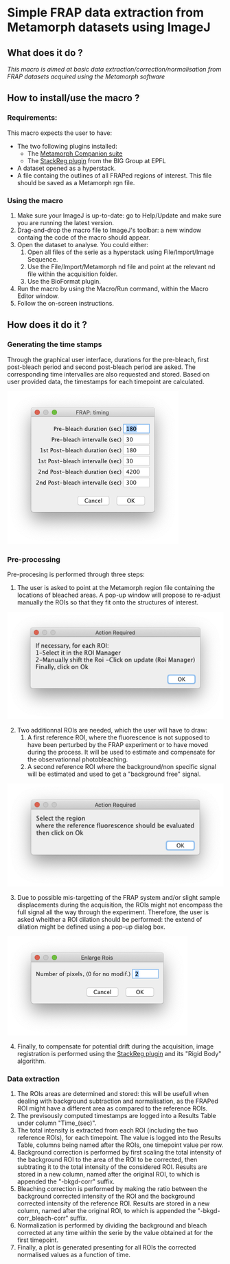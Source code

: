 # Simple FRAP data extraction from Metamorph datasets using ImageJ 



## What does it do ?
*This macro is aimed at basic data extraction/correction/normalisation from FRAP datasets acquired using the Metamorph software*

## How to install/use the macro ?

### Requirements:

This macro expects the user to have:

* The two following plugins installed:
	* The [Metamorph Companion suite](https://github.com/fabricecordelieres/IJ-Plugin_Metamorph-Companion) 
	* The [StackReg plugin](http://bigwww.epfl.ch/thevenaz/stackreg/) from the BIG Group at EPFL
* A dataset opened as a hyperstack.
* A file containg the outlines of all FRAPed regions of interest. This file should be saved as a Metamorph rgn file.


### Using the macro
1. Make sure your ImageJ is up-to-date: go to Help/Update and make sure you are running the latest version.
2. Drag-and-drop the macro file to ImageJ's toolbar: a new window containg the code of the macro should appear.
3. Open the dataset to analyse. You could either:
	1. Open all files of the serie as a hyperstack using File/Import/Image Sequence.
	2. Use the File/Import/Metamorph nd file and point at the relevant nd file within the acquisition folder.
	3. Use the BioFormat plugin.
4. Run the macro by using the Macro/Run command, within the Macro Editor window.
5. Follow the on-screen instructions. 




## How does it do it ?
### Generating the time stamps
Through the graphical user interface, durations for the pre-bleach, first post-bleach period and second post-bleach period are asked. The corresponding time intervalles are also requested and stored. Based on user provided data, the timestamps for each timepoint are calculated.

![GUI](Images/GUI.png)

### Pre-processing
Pre-procesing is performed through three steps:

1. The user is asked to point at the Metamorph region file containing the locations of bleached areas. A pop-up window will propose to re-adjust manually the ROIs so that they fit onto the structures of interest.

![Adjust_ROIs](Images/Adjust_ROIs.png)

2. Two additionnal ROIs are needed, which the user will have to draw:
	1. A first reference ROI, where the fluorescence is not supposed to have been perturbed by the FRAP experiment or to have moved during the process. It will be used to estimate and compensate for the observationnal photobleaching.
	2. A second reference ROI where the background/non specific signal will be estimated and used to get a "background free" signal.

![Reference_ROIs](Images/Reference_ROIs.png)
	
3. Due to possible mis-targetting of the FRAP system and/or slight sample displacements during the acquisition, the ROIs might not encompass the full signal all the way through the experiment. Therefore, the user is asked wheither a ROI dilation should be performed: the extend of dilation might be defined using a pop-up dialog box.

![Dilate_ROIs](Images/Dilate_ROIs.png)

4. Finally, to compensate for potential drift during the acquisition, image registration is performed using the [StackReg plugin](http://bigwww.epfl.ch/thevenaz/stackreg/) and its "Rigid Body" algorithm.


### Data extraction

1. The ROIs areas are determined and stored: this will be usefull when dealing with background  subtraction and normalisation, as the FRAPed ROI might have a different area as compared to the reference ROIs.
2. The previsously computed timestamps are logged into a Results Table under column "Time_(sec)".
3. The total intensity is extracted from each ROI (including the two reference ROIs), for each timepoint. The value is logged into the Results Table, columns being named after the ROIs, one timepoint value per row.
4. Background correction is performed by first scaling the total intensity of the background ROI to the area of the ROI to be corrected, then subtrating it to the total intensity of the considered ROI. Results are stored in a new column, named after the original ROI, to which is appended the "-bkgd-corr" suffix.
5. Bleaching correction is performed by making the ratio between the background corrected intensity of the ROI and the background corrected intensity of the reference ROI. Results are stored in a new column, named after the original ROI, to which is appended the "-bkgd-corr_bleach-corr" suffix.
6. Normalization is performed by dividing the background and bleach corrected at any time within the serie by the value obtained at for the first timepoint.
7. Finally, a plot is generated presenting for all ROIs the corrected normalised values as a function of time.
